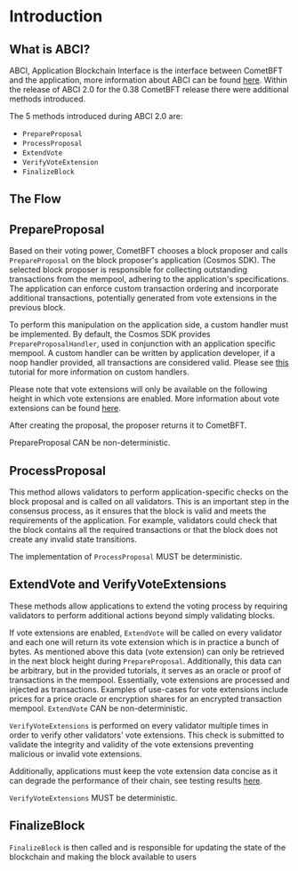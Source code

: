 # Introduction

## What is ABCI?

ABCI, Application Blockchain Interface is the interface between CometBFT and the application, more information about ABCI can be found [here](https://docs.cometbft.com/v0.38/spec/abci/). Within the release of ABCI 2.0 for the 0.38 CometBFT release there were additional methods introduced.

The 5 methods introduced during ABCI 2.0 are:

* `PrepareProposal`
* `ProcessProposal`
* `ExtendVote`
* `VerifyVoteExtension`
* `FinalizeBlock`


## The Flow

## PrepareProposal

Based on their voting power, CometBFT chooses a block proposer and calls `PrepareProposal` on the block proposer's application (Cosmos SDK). The selected block proposer is responsible for collecting outstanding transactions from the mempool, adhering to the application's specifications. The application can enforce custom transaction ordering and incorporate additional transactions, potentially generated from vote extensions in the previous block.

To perform this manipulation on the application side, a custom handler must be implemented. By default, the Cosmos SDK provides `PrepareProposalHandler`, used in conjunction with an application specific mempool. A custom handler can be written by application developer, if a noop handler provided, all transactions are considered valid. Please see [this](https://github.com/fatal-fruit/abci-workshop) tutorial for more information on custom handlers.

Please note that vote extensions will only be available on the following height in which vote extensions are enabled. More information about vote extensions can be found [here](https://docs.cosmos.network/main/build/abci/vote-extensions).

After creating the proposal, the proposer returns it to CometBFT.

PrepareProposal CAN be non-deterministic.

## ProcessProposal

This method allows validators to perform application-specific checks on the block proposal and is called on all validators. This is an important step in the consensus process, as it ensures that the block is valid and meets the requirements of the application. For example, validators could check that the block contains all the required transactions or that the block does not create any invalid state transitions.

The implementation of `ProcessProposal` MUST be deterministic.

## ExtendVote and VerifyVoteExtensions

These methods allow applications to extend the voting process by requiring validators to perform additional actions beyond simply validating blocks.

If vote extensions are enabled, `ExtendVote` will be called on every validator and each one will return its vote extension which is in practice a bunch of bytes. As mentioned above this data (vote extension) can only be retrieved in the next block height during `PrepareProposal`. Additionally, this data can be arbitrary, but in the provided tutorials, it serves as an oracle or proof of transactions in the mempool. Essentially, vote extensions are processed and injected as transactions. Examples of use-cases for vote extensions include prices for a price oracle or encryption shares for an encrypted transaction mempool. `ExtendVote` CAN be non-deterministic.

`VerifyVoteExtensions` is performed on every validator multiple times in order to verify other validators' vote extensions. This check is submitted to validate the integrity and validity of the vote extensions preventing malicious or invalid vote extensions.

Additionally, applications must keep the vote extension data concise as it can degrade the performance of their chain, see testing results [here](https://docs.cometbft.com/v0.38/qa/cometbft-qa-38#vote-extensions-testbed).

`VerifyVoteExtensions` MUST be deterministic.


## FinalizeBlock

`FinalizeBlock` is then called and is responsible for updating the state of the blockchain and making the block available to users
